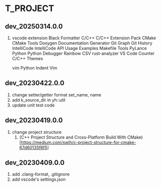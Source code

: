 # T_PROJECT

## dev_20250314.0.0
1. vscode extension
    Black Formatter
    C/C++
    C/C++ Extension Pack
    CMake
    CMake Tools
    Doxygen Documentation Generator
    Git Graph
    Git History
    IntelliCode
    IntelliCode API Usage Examples
    Makefile Tools
    PyLance
    Python
    Python Debugger
    Rainbow CSV
    rust-analyzer
    VS Code Counter
    C/C++ Themes

    vim
    Python Indent
    Vim

## dev_20230422.0.0
1. change setter/getter format
    set_name, name
2. add k_source_dir in yh::util
3. update unit test code

## dev_20230419.0.0
1. change project structure
    1. (C++ Project Structure and Cross-Platform Build With CMake)[https://medium.com/swlh/c-project-structure-for-cmake-67d60135f6f5]

## dev_20230409.0.0
1. add .clang-format, .gitignore
2. add vscode's settings.json
